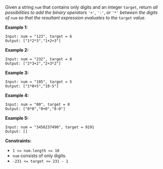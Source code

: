 Given a string `num` that contains only digits and an integer `target`, return
_all possibilities to add the binary operators_ `'+'`, `'-'`, _or_ `'*'`
_between the digits of_ `num` _so that the resultant expression evaluates to
the_ `target` _value_.



**Example 1:**

    
    
    Input: num = "123", target = 6
    Output: ["1*2*3","1+2+3"]
    

**Example 2:**

    
    
    Input: num = "232", target = 8
    Output: ["2*3+2","2+3*2"]
    

**Example 3:**

    
    
    Input: num = "105", target = 5
    Output: ["1*0+5","10-5"]
    

**Example 4:**

    
    
    Input: num = "00", target = 0
    Output: ["0*0","0+0","0-0"]
    

**Example 5:**

    
    
    Input: num = "3456237490", target = 9191
    Output: []
    



**Constraints:**

  * `1 <= num.length <= 10`
  * `num` consists of only digits.
  * `-231 <= target <= 231 - 1`

